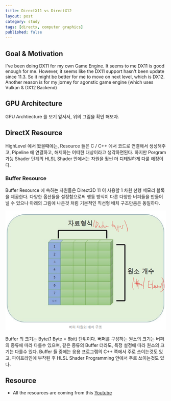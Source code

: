 ```yaml
---
title: DirectX11 vs DirectX12
layout: post
category: study
tags: [directx, computer graphics]
published: false
---
```


## Goal & Motivation
I've been doing DX11 for my own Game Engine. It seems to me DX11 is good enough for me. However, it seems like the DX11 support hasn't been update since 11.3. So it might be better for me to move on next level, which is DX12. Another reason is for my jorney for agonstic game engine (which uses Vulkan & DX12 Backend)

## GPU Architecture
GPU Archtiecture 를 보기 앞서서, 위의 그림을 확인 해보자.

## DirectX Resource 

HighLevel 에서 봤을때에는, Resource 들은 C / C++ 에서 코드로 연결해서 생성해주고, Pipeline 에 연결하고, 해제하는 어떠한 대상이라고 생각하면된다. 하지만 Porgram 가능 Shader 단계의 HLSL Shader 안에서는 자원을 훨씬 더 디테일하게 다룰 에정이다.

### Buffer Resource

Buffer Resource 에 속하는 자원들은 Direct3D 11 이 사용할 1 차원 선형 메모리 블록을 제공한다. 다양한 옵션들을 설정함으로써 행동 방식이 다른 다양한 버퍼들을 만들어 낼 수 있으나 아래의 그림에 나온것 처럼 기본적인 직선형 배치 구조만큼은 동일하다.

![alt text](../../../assets/img/photo/4-4-2024/image.png)


Buffer 의 크기는 Byte(1 Byte = 8bit) 단위이다. 버퍼를 구성하는 원소의 크기는 버퍼의 종류에 따라 다를수 있으며, 같은 종류의 Buffer 더라도, 특정 설정에 따라 원소의 크기는 다를수 있다. Buffer 들 중에는 응용 프로그램의 C++ 쪽에서 주로 쓰이는것도 있고, 파이프라인에 부착된 후 HLSL Shader Programming 안에서 주로 쓰이는것도 있다.

## Resource
* All the resources are coming from this [Youtube]()